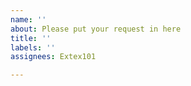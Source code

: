 ```yaml
---
name: ''
about: Please put your request in here
title: ''
labels: ''
assignees: Extex101

---
```


<!-- Please put your request/bug here -->


<!--Please be sure to give example images as to make it easier for the texture creator -->
